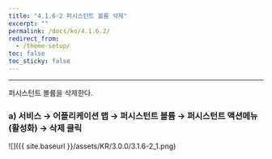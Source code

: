 ```yaml
---
title: "4.1.6-2 퍼시스턴트 볼륨 삭제"
excerpt: ""
permalink: /docs/ko/4.1.6.2/
redirect_from:
  - /theme-setup/
toc: false
toc_sticky: false
---
```


---
퍼시스턴트 볼륨을 삭제한다.

### a\) 서비스 → 어플리케이션 맵 → 퍼시스턴트 볼륨 → 퍼시스턴트 액션메뉴\(활성화\) → 삭제 클릭
![]({{ site.baseurl }}/assets/KR/3.0.0/3.1.6-2_1.png)

